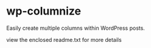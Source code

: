wp-columnize
============

Easily create multiple columns within WordPress posts.

view the enclosed readme.txt for more details